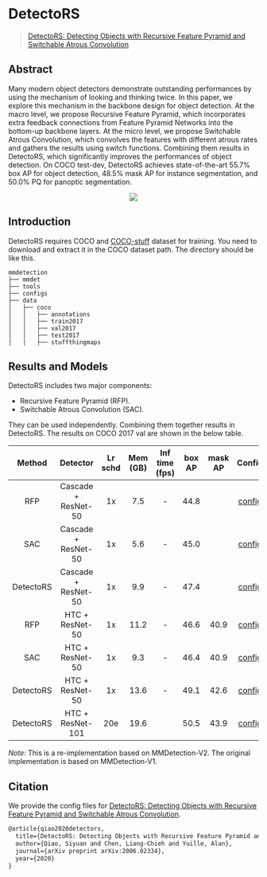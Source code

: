 # DetectoRS

> [DetectoRS: Detecting Objects with Recursive Feature Pyramid and Switchable Atrous Convolution](https://arxiv.org/abs/2006.02334)

<!-- [ALGORITHM] -->

## Abstract

Many modern object detectors demonstrate outstanding performances by using the mechanism of looking and thinking twice. In this paper, we explore this mechanism in the backbone design for object detection. At the macro level, we propose Recursive Feature Pyramid, which incorporates extra feedback connections from Feature Pyramid Networks into the bottom-up backbone layers. At the micro level, we propose Switchable Atrous Convolution, which convolves the features with different atrous rates and gathers the results using switch functions. Combining them results in DetectoRS, which significantly improves the performances of object detection. On COCO test-dev, DetectoRS achieves state-of-the-art 55.7% box AP for object detection, 48.5% mask AP for instance segmentation, and 50.0% PQ for panoptic segmentation.

<div align=center>
<img src="https://user-images.githubusercontent.com/40661020/143877901-24451581-2c50-4a54-b000-c4cb111e29ad.png"/>
</div>

## Introduction

DetectoRS requires COCO and [COCO-stuff](http://calvin.inf.ed.ac.uk/wp-content/uploads/data/cocostuffdataset/stuffthingmaps_trainval2017.zip) dataset for training. You need to download and extract it in the COCO dataset path.
The directory should be like this.

```none
mmdetection
├── mmdet
├── tools
├── configs
├── data
│   ├── coco
│   │   ├── annotations
│   │   ├── train2017
│   │   ├── val2017
│   │   ├── test2017
|   |   ├── stuffthingmaps
```

## Results and Models

DetectoRS includes two major components:

- Recursive Feature Pyramid (RFP).
- Switchable Atrous Convolution (SAC).

They can be used independently.
Combining them together results in DetectoRS.
The results on COCO 2017 val are shown in the below table.

|  Method   |      Detector       | Lr schd | Mem (GB) | Inf time (fps) | box AP | mask AP |                      Config                       |                                                                                                                                                         Download                                                                                                                                                         |
| :-------: | :-----------------: | :-----: | :------: | :------------: | :----: | :-----: | :-----------------------------------------------: | :----------------------------------------------------------------------------------------------------------------------------------------------------------------------------------------------------------------------------------------------------------------------------------------------------------------------: |
|    RFP    | Cascade + ResNet-50 |   1x    |   7.5    |       -        |  44.8  |         |    [config](./cascade-rcnn_r50-rfp_1x_coco.py)    |             [model](https://pub-ed9ed750ddcc469da251e2d1a2cea382.r2.dev/mmdetection/v2.0/detectors/cascade_rcnn_r50_rfp_1x_coco/cascade_rcnn_r50_rfp_1x_coco-8cf51bfd.pth) \| [log](https://pub-ed9ed750ddcc469da251e2d1a2cea382.r2.dev/mmdetection/v2.0/detectors/cascade_rcnn_r50_rfp_1x_coco/cascade_rcnn_r50_rfp_1x_coco_20200624_104126.log.json)             |
|    SAC    | Cascade + ResNet-50 |   1x    |   5.6    |       -        |  45.0  |         |    [config](./cascade-rcnn_r50-sac_1x_coco.py)    |             [model](https://pub-ed9ed750ddcc469da251e2d1a2cea382.r2.dev/mmdetection/v2.0/detectors/cascade_rcnn_r50_sac_1x_coco/cascade_rcnn_r50_sac_1x_coco-24bfda62.pth) \| [log](https://pub-ed9ed750ddcc469da251e2d1a2cea382.r2.dev/mmdetection/v2.0/detectors/cascade_rcnn_r50_sac_1x_coco/cascade_rcnn_r50_sac_1x_coco_20200624_104402.log.json)             |
| DetectoRS | Cascade + ResNet-50 |   1x    |   9.9    |       -        |  47.4  |         | [config](./detectors_cascade-rcnn_r50_1x_coco.py) | [model](https://pub-ed9ed750ddcc469da251e2d1a2cea382.r2.dev/mmdetection/v2.0/detectors/detectors_cascade_rcnn_r50_1x_coco/detectors_cascade_rcnn_r50_1x_coco-32a10ba0.pth) \| [log](https://pub-ed9ed750ddcc469da251e2d1a2cea382.r2.dev/mmdetection/v2.0/detectors/detectors_cascade_rcnn_r50_1x_coco/detectors_cascade_rcnn_r50_1x_coco_20200706_001203.log.json) |
|    RFP    |   HTC + ResNet-50   |   1x    |   11.2   |       -        |  46.6  |  40.9   |        [config](./htc_r50-rfp_1x_coco.py)         |                               [model](https://pub-ed9ed750ddcc469da251e2d1a2cea382.r2.dev/mmdetection/v2.0/detectors/htc_r50_rfp_1x_coco/htc_r50_rfp_1x_coco-8ff87c51.pth) \| [log](https://pub-ed9ed750ddcc469da251e2d1a2cea382.r2.dev/mmdetection/v2.0/detectors/htc_r50_rfp_1x_coco/htc_r50_rfp_1x_coco_20200624_103053.log.json)                               |
|    SAC    |   HTC + ResNet-50   |   1x    |   9.3    |       -        |  46.4  |  40.9   |        [config](./htc_r50-sac_1x_coco.py)         |                               [model](https://pub-ed9ed750ddcc469da251e2d1a2cea382.r2.dev/mmdetection/v2.0/detectors/htc_r50_sac_1x_coco/htc_r50_sac_1x_coco-bfa60c54.pth) \| [log](https://pub-ed9ed750ddcc469da251e2d1a2cea382.r2.dev/mmdetection/v2.0/detectors/htc_r50_sac_1x_coco/htc_r50_sac_1x_coco_20200624_103111.log.json)                               |
| DetectoRS |   HTC + ResNet-50   |   1x    |   13.6   |       -        |  49.1  |  42.6   |     [config](./detectors_htc-r50_1x_coco.py)      |                   [model](https://pub-ed9ed750ddcc469da251e2d1a2cea382.r2.dev/mmdetection/v2.0/detectors/detectors_htc_r50_1x_coco/detectors_htc_r50_1x_coco-329b1453.pth) \| [log](https://pub-ed9ed750ddcc469da251e2d1a2cea382.r2.dev/mmdetection/v2.0/detectors/detectors_htc_r50_1x_coco/detectors_htc_r50_1x_coco_20200624_103659.log.json)                   |
| DetectoRS |  HTC + ResNet-101   |   20e   |   19.6   |                |  50.5  |  43.9   |    [config](./detectors_htc-r101_20e_coco.py)     |       [model](https://pub-ed9ed750ddcc469da251e2d1a2cea382.r2.dev/mmdetection/v2.0/detectors/detectors_htc_r101_20e_coco/detectors_htc_r101_20e_coco_20210419_203638-348d533b.pth) \| [log](https://pub-ed9ed750ddcc469da251e2d1a2cea382.r2.dev/mmdetection/v2.0/detectors/detectors_htc_r101_20e_coco/detectors_htc_r101_20e_coco_20210419_203638.log.json)       |

*Note*: This is a re-implementation based on MMDetection-V2.
The original implementation is based on MMDetection-V1.

## Citation

We provide the config files for [DetectoRS: Detecting Objects with Recursive Feature Pyramid and Switchable Atrous Convolution](https://arxiv.org/pdf/2006.02334.pdf).

```latex
@article{qiao2020detectors,
  title={DetectoRS: Detecting Objects with Recursive Feature Pyramid and Switchable Atrous Convolution},
  author={Qiao, Siyuan and Chen, Liang-Chieh and Yuille, Alan},
  journal={arXiv preprint arXiv:2006.02334},
  year={2020}
}
```
